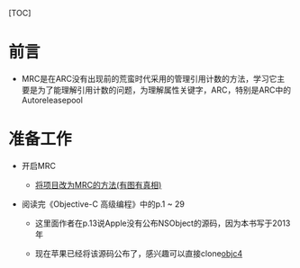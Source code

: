 [TOC]

# 前言

- MRC是在ARC没有出现前的荒蛮时代采用的管理引用计数的方法，学习它主要是为了能理解引用计数的问题，为理解属性关键字，ARC，特别是ARC中的Autoreleasepool

# 准备工作

- 开启MRC

  - [将项目改为MRC的方法(有图有真相)](https://blog.csdn.net/abelyulbb/article/details/51473445)

- 阅读完《Objective-C 高级编程》中的p.1 ~ 29
  - 这里面作者在p.13说Apple没有公布NSObject的源码，因为本书写于2013年
  
  - 现在苹果已经将该源码公布了，感兴趣可以直接clone[objc4](https://github.com/opensource-apple/objc4)